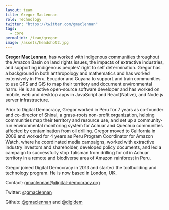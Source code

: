 ```yaml
---
layout: team
title: Gregor MacLennan
role: Technology
twitter: "https://twitter.com/gmaclennan"
tags:
  - core
permalink: /team/gregor
image: /assets/headshot2.jpg
---
```


**Gregor MacLennan**, has worked with indigenous communities throughout the Amazon Basin on land rights issues, the impacts of extractive industries, and supporting indigenous peoples’ right to self determination. Gregor has a background in both anthropology and mathematics and has worked extensively in Peru, Ecuador and Guyana to support and train communities to use GPS and GIS to map their territory and document environmental harm. He is an active open-source software developer and has worked on mobile, web and desktop apps in JavaScript and React(Native), and Node.js server infrastructure.

Prior to Digital Democracy, Gregor worked in Peru for 7 years as co-founder and co-director of Shinai, a grass-roots non-profit organization, helping communities map their territory and resource use, and set up a community-run environmental monitoring system for Achuar and Quechua communities affected by contamination from oil drilling. Gregor moved to California in 2009 and worked for 4 years as Peru Program Coordinator for Amazon Watch, where he coordinated media campaigns, worked with extractive industry investors and shareholder, developed policy documents, and led a campaign to successfully stop Talisman from drilling for oil in Achuar territory in a remote and biodiverse area of Amazon rainforest in Peru.

Gregor joined Digital Democracy in 2013 and started the toolbuilding and technology program. He is now based in London, UK.

Contact: [gmaclennan@digital-democracy.org](mailto:gmaclennan@digital-democracy.org)

Twitter: [@gmaclennan](https://twitter.com/gmaclennan)

Github: [@gmaclennan](https://github.com/gmaclennan) and [@digidem](https://github.com/digidem)

